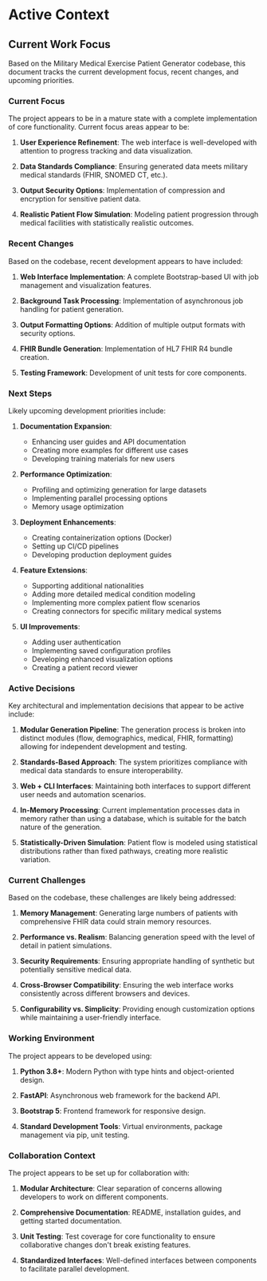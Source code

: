 # Active Context

## Current Work Focus

Based on the Military Medical Exercise Patient Generator codebase, this document tracks the current development focus, recent changes, and upcoming priorities.

### Current Focus

The project appears to be in a mature state with a complete implementation of core functionality. Current focus areas appear to be:

1. **User Experience Refinement**: The web interface is well-developed with attention to progress tracking and data visualization.

2. **Data Standards Compliance**: Ensuring generated data meets military medical standards (FHIR, SNOMED CT, etc.).

3. **Output Security Options**: Implementation of compression and encryption for sensitive patient data.

4. **Realistic Patient Flow Simulation**: Modeling patient progression through medical facilities with statistically realistic outcomes.

### Recent Changes

Based on the codebase, recent development appears to have included:

1. **Web Interface Implementation**: A complete Bootstrap-based UI with job management and visualization features.

2. **Background Task Processing**: Implementation of asynchronous job handling for patient generation.

3. **Output Formatting Options**: Addition of multiple output formats with security options.

4. **FHIR Bundle Generation**: Implementation of HL7 FHIR R4 bundle creation.

5. **Testing Framework**: Development of unit tests for core components.

### Next Steps

Likely upcoming development priorities include:

1. **Documentation Expansion**: 
   - Enhancing user guides and API documentation
   - Creating more examples for different use cases
   - Developing training materials for new users

2. **Performance Optimization**:
   - Profiling and optimizing generation for large datasets
   - Implementing parallel processing options
   - Memory usage optimization

3. **Deployment Enhancements**:
   - Creating containerization options (Docker)
   - Setting up CI/CD pipelines
   - Developing production deployment guides

4. **Feature Extensions**:
   - Supporting additional nationalities
   - Adding more detailed medical condition modeling
   - Implementing more complex patient flow scenarios
   - Creating connectors for specific military medical systems

5. **UI Improvements**:
   - Adding user authentication
   - Implementing saved configuration profiles
   - Developing enhanced visualization options
   - Creating a patient record viewer

### Active Decisions

Key architectural and implementation decisions that appear to be active include:

1. **Modular Generation Pipeline**: The generation process is broken into distinct modules (flow, demographics, medical, FHIR, formatting) allowing for independent development and testing.

2. **Standards-Based Approach**: The system prioritizes compliance with medical data standards to ensure interoperability.

3. **Web + CLI Interfaces**: Maintaining both interfaces to support different user needs and automation scenarios.

4. **In-Memory Processing**: Current implementation processes data in memory rather than using a database, which is suitable for the batch nature of the generation.

5. **Statistically-Driven Simulation**: Patient flow is modeled using statistical distributions rather than fixed pathways, creating more realistic variation.

### Current Challenges

Based on the codebase, these challenges are likely being addressed:

1. **Memory Management**: Generating large numbers of patients with comprehensive FHIR data could strain memory resources.

2. **Performance vs. Realism**: Balancing generation speed with the level of detail in patient simulations.

3. **Security Requirements**: Ensuring appropriate handling of synthetic but potentially sensitive medical data.

4. **Cross-Browser Compatibility**: Ensuring the web interface works consistently across different browsers and devices.

5. **Configurability vs. Simplicity**: Providing enough customization options while maintaining a user-friendly interface.

### Working Environment

The project appears to be developed using:

1. **Python 3.8+**: Modern Python with type hints and object-oriented design.

2. **FastAPI**: Asynchronous web framework for the backend API.

3. **Bootstrap 5**: Frontend framework for responsive design.

4. **Standard Development Tools**: Virtual environments, package management via pip, unit testing.

### Collaboration Context

The project appears to be set up for collaboration with:

1. **Modular Architecture**: Clear separation of concerns allowing developers to work on different components.

2. **Comprehensive Documentation**: README, installation guides, and getting started documentation.

3. **Unit Testing**: Test coverage for core functionality to ensure collaborative changes don't break existing features.

4. **Standardized Interfaces**: Well-defined interfaces between components to facilitate parallel development.
